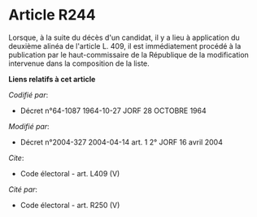 # Article R244

Lorsque, à la suite du décès d'un candidat, il y a lieu à application du deuxième alinéa de l'article L. 409, il est
immédiatement procédé à la publication par le haut-commissaire de la République de la modification intervenue dans la
composition de la liste.

**Liens relatifs à cet article**

_Codifié par_:

  - Décret n°64-1087 1964-10-27 JORF 28 OCTOBRE 1964

_Modifié par_:

  - Décret n°2004-327 2004-04-14 art. 1 2° JORF 16 avril 2004

_Cite_:

  - Code électoral - art. L409 (V)

_Cité par_:

  - Code électoral - art. R250 (V)

